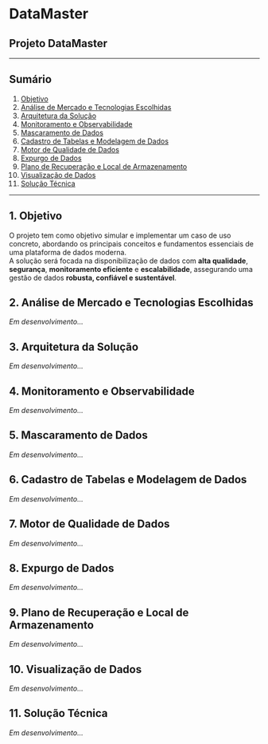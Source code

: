# DataMaster

## Projeto DataMaster



---

## Sumário

1. [Objetivo](#objetivo)  
2. [Análise de Mercado e Tecnologias Escolhidas](#análise-de-mercado-e-tecnologias-escolhidas)  
3. [Arquitetura da Solução](#arquitetura-da-solução)  
4. [Monitoramento e Observabilidade](#monitoramento-e-observabilidade)  
5. [Mascaramento de Dados](#mascaramento-de-dados)  
6. [Cadastro de Tabelas e Modelagem de Dados](#cadastro-de-tabelas-e-modelagem-de-dados)  
7. [Motor de Qualidade de Dados](#motor-de-qualidade-de-dados)  
8. [Expurgo de Dados](#expurgo-de-dados)  
9. [Plano de Recuperação e Local de Armazenamento](#plano-de-recuperação-e-local-de-armazenamento)  
10. [Visualização de Dados](#visualização-de-dados)
11. [Solução Técnica](#solução-técnica)

---

## 1. Objetivo

O projeto tem como objetivo simular e implementar um caso de uso concreto, abordando os principais conceitos e fundamentos essenciais de uma plataforma de dados moderna.  
A solução será focada na disponibilização de dados com **alta qualidade**, **segurança**, **monitoramento eficiente** e **escalabilidade**, assegurando uma gestão de dados **robusta, confiável e sustentável**.

## 2. Análise de Mercado e Tecnologias Escolhidas
*Em desenvolvimento...*

## 3. Arquitetura da Solução
*Em desenvolvimento...*

## 4. Monitoramento e Observabilidade
*Em desenvolvimento...*

## 5. Mascaramento de Dados
*Em desenvolvimento...*

## 6. Cadastro de Tabelas e Modelagem de Dados
*Em desenvolvimento...*

## 7. Motor de Qualidade de Dados
*Em desenvolvimento...*

## 8. Expurgo de Dados
*Em desenvolvimento...*

## 9. Plano de Recuperação e Local de Armazenamento
*Em desenvolvimento...*

## 10. Visualização de Dados
*Em desenvolvimento...*

## 11. Solução Técnica
*Em desenvolvimento...*


